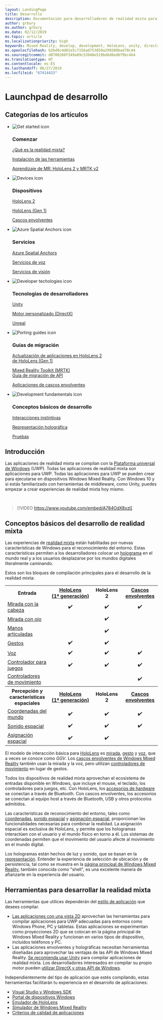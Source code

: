 ```yaml
---
layout: LandingPage
title: Desarrollo
description: Documentación para desarrolladores de realidad mixta para HoloLens y cascos envolventes.
author: grbury
ms.author: grbury
ms.date: 02/12/2019
ms.topic: article
ms.localizationpriority: high
keywords: Mixed Reality, develop, development, HoloLens, unity, directx
ms.openlocfilehash: b2bd9c4d81e5c7156ad753859a299209bad70c44
ms.sourcegitcommit: d8700260f349a09c53948e519bd6d8ed6f9bc4b4
ms.translationtype: HT
ms.contentlocale: es-ES
ms.lasthandoff: 06/27/2019
ms.locfileid: "67414433"
---
```

# <a name="development-launchpad"></a>Launchpad de desarrollo

## <a name="article-categories"></a>Categorías de los artículos


<ul class="panelContent cardsF">
    <li>
        <div class="cardSize">
            <div class="cardPadding">
                <div class="card">
                    <div class="cardImageOuter">
                        <div class="cardImage">
                            <img src="images/GetStartedIcon.png" alt="Get started icon">
                        </div>
                    </div>
                    <div class="cardText">
                        <h3>Comenzar</h3>
                        <p>
                            <a href="mixed-reality.md">¿Qué es la realidad mixta?</a>
                        </p>
                        <p>
                            <a href="install-the-tools.md">Instalación de las herramientas</a>
                        </p>
                        <p>
                            <a href="mrlearning-base-ch1.md">Aprendizaje de MR: HoloLens 2 y MRTK v2</a>
                        </p>
                    </div>
                </div>
            </div>
        </div>
    </li>
        <li>
        <div class="cardSize">
            <div class="cardPadding">
                <div class="card">
                    <div class="cardImageOuter">
                        <div class="cardImage">
                            <img src="images/HoloLens_Icon_120x130.png" alt="Devices icon">
                        </div>
                    </div>
                    <div class="cardText">
                        <h3>Dispositivos</h3>
                          <p>
                            <a href="https://www.microsoft.com/hololens/hardware" target="_blank">HoloLens 2</a>
                        </p>
                        <p>
                            <a href="hololens-hardware-details.md">HoloLens (Gen 1)</a>
                        </p>
                        <p>
                            <a href="immersive-headset-hardware-details.md">Cascos envolventes</a>
                        </p>
                    </div>
                </div>
            </div>
        </div>
    </li>
    <li>
        <div class="cardSize">
            <div class="cardPadding">
                <div class="card">
                    <div class="cardImageOuter">
                        <div class="cardImage">
                            <img src="images/AzureSpatialAnchors_Icon_120x130.png" alt="Azure Spatial Anchors icon">
                        </div>
                    </div>
                    <div class="cardText">
                        <h3>Servicios</h3>
                        <p>
                            <a href="https://docs.microsoft.com/azure/spatial-anchors" target="_blank">Azure Spatial Anchors</a>
                        </p>
                        <p>
                            <a href="https://docs.microsoft.com/azure/cognitive-services/speech-service/" target="_blank">Servicios de voz</a>
                        </p>
                        <p>
                            <a href="https://docs.microsoft.com/azure/cognitive-services/computer-vision/" target="_blank">Servicios de visión</a>
                        </p>
                    </div>
                </div>
            </div>
        </div>
    </li>
    <li>
        <div class="cardSize">
            <div class="cardPadding">
                <div class="card">
                    <div class="cardImageOuter">
                        <div class="cardImage">
                            <img src="images/Unity_Icon_120x130.png" alt="Developer techologies icon">
                        </div>
                    </div>
                    <div class="cardText">
                        <h3>Tecnologías de desarrolladores</h3>
                        <p>
                            <a href="unity-development-overview.md">Unity</a>
                        </p>
                        <p>
                            <a href="directx-development-overview.md">Motor personalizado (DirectX)</a>
                        </p>
                        <p>
                            <a href="https://www.unrealengine.com/en-US/blog/unreal-engine-4-support-for-hololens-2-released-in-early-access">Unreal</a>
                        </p>                
                    </div>
                </div>
            </div>
        </div>
    </li>
    <li>
        <div class="cardSize">
            <div class="cardPadding">
                <div class="card">
                    <div class="cardImageOuter">
                        <div class="cardImage">
                            <img src="images/PortingGuides-icon_120x130.png" alt="Porting guides icon">
                        </div>
                    </div>
                    <div class="cardText">
                        <h3>Guías de migración</h3>
                        <p>
                            <a href="mrtk-porting-guide.md">Actualización de aplicaciones en HoloLens 2<br>de HoloLens (Gen 1)</a>
                        </p>
                        <p>
                            <a href="https://microsoft.github.io/MixedRealityToolkit-Unity/Documentation/HTKToMRTKPortingGuide.html">Mixed Reality Toolkit (MRTK)<br>Guía de migración de API</a>
                        </p>
                        <p>
                            <a href="porting-guides.md">Aplicaciones de cascos envolventes</a>
                        </p>
                    </div>
                </div>
            </div>
        </div>
    </li>
    <li>
        <div class="cardSize">
            <div class="cardPadding">
                <div class="card">
                    <div class="cardImageOuter">
                        <div class="cardImage">
                            <img src="images/App_patterns_Icon_120x130.png" alt="Development fundamentals icon">
                        </div>
                    </div>
                    <div class="cardText">
                        <h3>Conceptos básicos de desarrollo</h3>
                        <p>
                            <a href="Interaction-fundamentals.md">Interacciones instintivas</a>
                        </p>
                        <p>
                            <a href="rendering.md">Representación holográfica</a>
                        </p>
                         <p>
                            <a href="testing-your-app-on-hololens.md">Pruebas</a>
                        </p>                    
                    </div>
                </div>
            </div>
        </div>
    </li>    
</ul>

## <a name="overview"></a>Introducción

Las aplicaciones de realidad mixta se compilan con la [Plataforma universal de Windows](https://dev.windows.com/getstarted) (UWP). Todas las aplicaciones de realidad mixta son aplicaciones para UWP. Todas las aplicaciones para UWP se pueden crear para ejecutarse en dispositivos Windows Mixed Reality. Con Windows 10 y si estás familiarizado con herramientas de middleware, como Unity, puedes empezar a crear experiencias de realidad mixta hoy mismo.

<br>

>[!VIDEO https://www.youtube.com/embed/A784OdX8xzI]

## <a name="basics-of-mixed-reality-development"></a>Conceptos básicos del desarrollo de realidad mixta

Las experiencias de [realidad mixta](mixed-reality.md) están habilitadas por nuevas características de Windows para el reconocimiento del entorno. Estas características permiten a los desarrolladores colocar un [holograma](hologram.md) en el mundo real y a los usuarios desplazarse por los mundos digitales literalmente caminando. 

Estos son los bloques de compilación principales para el desarrollo de la realidad mixta:

<table>
<tr>
<th style="width:175px">Entrada</th><th style="width:125px; text-align: center;"><a href="hololens-hardware-details.md">HoloLens (1ª generación)</a></th><th style="width:125px; text-align: center;">HoloLens 2</a></th><th style="width:125px; text-align: center;"> <a href="immersive-headset-hardware-details.md">Cascos envolventes</a></th>
</tr><tr>
<td> <a href="gaze.md">Mirada con la cabeza</a></td><td style="text-align: center;">✔️</td><td style="text-align: center;">✔️</td><td style="text-align: center;">✔️</td>
</tr><tr>
<td> <a href="gaze.md">Mirada con ojo</a></td><td></td><td style="text-align: center;">✔️</td><td></td>
</tr><tr>
 <td> <a href="gestures.md">Manos articuladas</a></td><td></td><td style="text-align: center;">✔️</td><td></td>
</tr><tr>
<td> <a href="gestures.md">Gestos</a></td><td style="text-align: center;">✔️</td><td style="text-align: center;">✔️</td><td></td>
</tr><tr>
<td> <a href="voice-input.md">Voz</a></td><td style="text-align: center;">✔️</td><td style="text-align: center;">✔️</td><td style="text-align: center;">✔️</td>
</tr><tr>
<td> <a href="hardware-accessories.md">Controlador para juegos</a></td><td style="text-align: center;">✔️</td><td style="text-align: center;">✔️</td><td style="text-align: center;">✔️</td>
</tr><tr>
<td> <a href="motion-controllers.md">Controladores de movimiento</a></td><td></td><td></td><td style="text-align: center;">✔️</td>
</tr><tr>
<th style="width:175px">Percepción y características espaciales</th><th style="width:125px; text-align: center;"><a href="hololens-hardware-details.md">HoloLens (1ª generación)</a></th><th style="width:125px; text-align: center;">HoloLens 2</a></th><th style="width:125px; text-align: center;"> <a href="immersive-headset-hardware-details.md">Cascos envolventes</a></th>
</tr><tr>
<td> <a href="coordinate-systems.md">Coordenadas del mundo</a></td><td style="text-align: center;">✔️</td><td style="text-align: center;">✔️</td><td style="text-align: center;">✔️</td>
</tr><tr>
<td> <a href="spatial-sound.md">Sonido espacial</a></td><td style="text-align: center;">✔️</td><td style="text-align: center;">✔️</td><td style="text-align: center;">✔️</td>
</tr><tr>
<td> <a href="spatial-mapping.md">Asignación espacial</a></td><td style="text-align: center;">✔️</td><td style="text-align: center;">✔️</td><td></td>
</tr>
</table>



El modelo de interacción básica para [HoloLens](hololens-hardware-details.md) es [mirada](gaze.md), [gesto](gestures.md) y [voz](voice-input.md), que a veces se conoce como *GGV*. Los [cascos envolventes de Windows Mixed Reality](immersive-headset-hardware-details.md) también usan la mirada y la voz, pero utilizan [controladores de movimiento](motion-controllers.md) en lugar de gestos.

Todos los dispositivos de realidad mixta aprovechan el ecosistema de entradas disponible en Windows, que incluye el mouse, el teclado, los controladores para juegos, etc. Con HoloLens, los [accesorios de hardware](hardware-accessories.md) se conectan a través de Bluetooth. Con cascos envolventes, los accesorios se conectan al equipo host a través de Bluetooth, USB y otros protocolos admitidos.

Las características de reconocimiento del entorno, tales como [coordenadas](coordinate-systems.md), [sonido espacial](spatial-sound.md) y [asignación espacial](spatial-mapping.md), proporcionan las funcionalidades necesarias para combinar la realidad. La asignación espacial es exclusiva de HoloLens, y permite que los hologramas interactúen con el usuario y el mundo físico en torno a él. Los sistemas de coordenadas permiten que el movimiento del usuario afecte al movimiento en el mundo digital.

Los hologramas están hechos de luz y sonido, que se basan en la [representación](rendering.md). Entender la experiencia de selección de ubicación y de persistencia, tal como se muestra en la [página principal de Windows Mixed Reality](navigating-the-windows-mixed-reality-home.md), también conocida como "shell", es una excelente manera de afianzarte en la experiencia del usuario.

## <a name="tools-for-developing-mixed-reality"></a>Herramientas para desarrollar la realidad mixta

Las herramientas que utilices dependerán del [estilo de aplicación](app-views.md) que desees compilar.
* [Las aplicaciones con una vista 2D](building-2d-apps.md) aprovechan las herramientas para compilar aplicaciones para UWP adecuadas para entornos como Windows Phone, PC y tabletas. Estas aplicaciones se experimentan como proyecciones 2D que se colocan en la página principal de Windows Mixed Reality y funcionan en varios tipos de dispositivo, incluidos teléfonos y PC.
* Las aplicaciones envolventes y holográficas necesitan herramientas diseñadas para aprovechar las ventajas de las API de Windows Mixed Reality. [Se recomienda usar Unity](unity-development-overview.md) para compilar aplicaciones de realidad mixta. Los desarrolladores interesados en compilar su propio motor pueden [utilizar DirectX y otras API de Windows](directx-development-overview.md).

Independientemente del tipo de aplicación que estés compilando, estas herramientas facilitarán tu experiencia en el desarrollo de aplicaciones:
* [Visual Studio y Windows SDK](using-visual-studio.md)
* [Portal de dispositivos Windows](using-the-windows-device-portal.md)
* [Emulador de HoloLens](using-the-hololens-emulator.md)
* [Simulador de Windows Mixed Reality](using-the-windows-mixed-reality-simulator.md)
* [Criterios de calidad de aplicaciones](app-quality-criteria.md)

